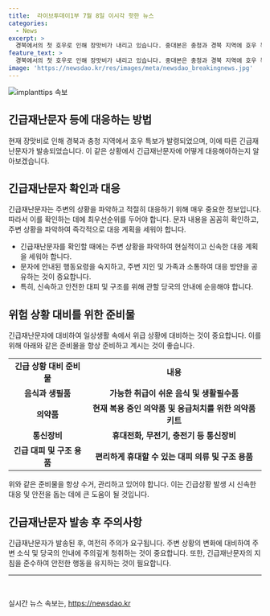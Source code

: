 ```yaml
---
title:  라이브투데이1부 7월 8일 이시각 핫한 뉴스
categories:
  - News
excerpt: >
  경북에서의 첫 호우로 인해 장맛비가 내리고 있습니다. 중대본은 충청과 경북 지역에 호우 특보를 발효하고, 주의 단계로 상향했습니다. 또한, 취약지역과 시설에 대한 선제적 통제와 주민대피를 당부했습니다. 또한, 서울 아파트와 밀양 병원에서의 화재 발생과 해병대원 순직 사건의 최종 수사결과 발표가 예정되어 있습니다. 프랑스 총선에서 좌파 연합이 1위를 차지할 것으로 예상되었으며, TV 기사 및 제보는 jebo23으로 연락주세요.
feature_text: >
  경북에서의 첫 호우로 인해 장맛비가 내리고 있습니다. 중대본은 충청과 경북 지역에 호우 특보를 발효하고, 주의 단계로 상향했습니다. 또한, 취약지역과 시설에 대한 선제적 통제와 주민대피를 당부했습니다. 또한, 서울 아파트와 밀양 병원에서의 화재 발생과 해병대원 순직 사건의 최종 수사결과 발표가 예정되어 있습니다. 프랑스 총선에서 좌파 연합이 1위를 차지할 것으로 예상되었으며, TV 기사 및 제보는 jebo23으로 연락주세요.
image: 'https://newsdao.kr/res/images/meta/newsdao_breakingnews.jpg'
---
```


<p><img src="httpss://newsdao.kr/res/images/meta/newsdao_breakingnews.jpg" alt="implanttips 속보" /></p>

<h2>긴급재난문자 등에 대응하는 방법</h2>

<p data-ke-size="size16">현재 장맛비로 인해 경북과 충청 지역에서 호우 특보가 발령되었으며, 이에 따른 긴급재난문자가 발송되었습니다. 이 같은 상황에서 긴급재난문자에 어떻게 대응해아하는지 알아보겠습니다.</p>

<h2>긴급재난문자 확인과 대응</h2>

<p data-ke-size="size16">긴급재난문자는 주변의 상황을 파악하고 적절히 대응하기 위해 매우 중요한 정보입니다. 따라서 이를 확인하는 데에 최우선순위를 두어야 합니다. 문자 내용을 꼼꼼히 확인하고, 주변 상황을 파악하여 즉각적으로 대응 계획을 세워야 합니다.</p>

<ul>
  <li>긴급재난문자를 확인할 때에는 주변 상황을 파악하여 현실적이고 신속한 대응 계획을 세워야 합니다.</li>
  <li>문자에 안내된 행동요령을 숙지하고, 주변 지인 및 가족과 소통하여 대응 방안을 공유하는 것이 중요합니다.</li>
  <li>특히, 신속하고 안전한 대피 및 구조를 위해 관할 당국의 안내에 순응해야 합니다.</li>
</ul>

<h2>위험 상황 대비를 위한 준비물</h2>

<p data-ke-size="size16">긴급재난문자에 대비하여 일상생활 속에서 위급 상황에 대비하는 것이 중요합니다. 이를 위해 아래와 같은 준비물을 항상 준비하고 계시는 것이 좋습니다.</p>

<table>
  <tr>
    <td style="text-align: center; height: 17px;"><b>긴급 상황 대비 준비물</b></td>
    <td style="text-align: center; height: 17px;"><b>내용</b></td>
  </tr>
  <tr>
    <td style="text-align: center; height: 17px;"><b>음식과 생필품</b></td>
    <td style="text-align: center; height: 17px;"><b>가능한 취급이 쉬운 음식 및 생활필수품</b></td>
  </tr>
  <tr>
    <td style="text-align: center; height: 17px;"><b>의약품</b></td>
    <td style="text-align: center; height: 17px;"><b>현재 복용 중인 의약품 및 응급처치를 위한 의약품 키트</b></td>
  </tr>
  <tr>
    <td style="text-align: center; height: 17px;"><b>통신장비</b></td>
    <td style="text-align: center; height: 17px;"><b>휴대전화, 무전기, 충전기 등 통신장비</b></td>
  </tr>
  <tr>
    <td style="text-align: center; height: 17px;"><b>긴급 대피 및 구조 용품</b></td>
    <td style="text-align: center; height: 17px;"><b>편리하게 휴대할 수 있는 대피 의류 및 구조 용품</b></td>
  </tr>
</table>

<p data-ke-size="size16">위와 같은 준비물을 항상 수거, 관리하고 있어야 합니다. 이는 긴급상황 발생 시 신속한 대응 및 안전을 돕는 데에 큰 도움이 될 것입니다.</p>

<h2>긴급재난문자 발송 후 주의사항</h2>

<p data-ke-size="size16">긴급재난문자가 발송된 후, 여전히 주의가 요구됩니다. 주변 상황의 변화에 대비하여 주변 소식 및 당국의 안내에 주의깊게 청취하는 것이 중요합니다. 또한, 긴급재난문자의 지침을 준수하여 안전한 행동을 유지하는 것이 필요합니다.</p>

<hr>

<p data-ke-size="size16">&nbsp;</p>
실시간 뉴스 속보는, <a href="https://newsdao.kr" rel="dofollow">https://newsdao.kr</a>


